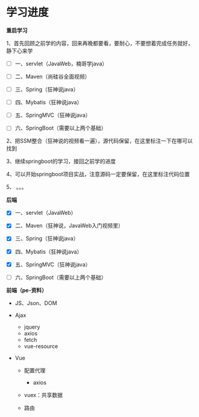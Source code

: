 # 学习进度



**重启学习**

1、首先回顾之前学的内容，回来再晚都要看，要耐心，不要想着完成任务就好，静下心来学

- [ ] 一、servlet（JavaWeb，楠哥学java）
- [ ] 二、Maven（尚硅谷全面视频）
- [ ] 三、Spring（狂神说java）
- [ ] 四、Mybatis（狂神说java）
- [ ] 五、SpringMVC（狂神说java）
- [ ] 六、SpringBoot（需要以上两个基础）





2、把SSM整合（狂神说的视频看一遍），源代码保留，在这里标注一下在哪可以找到

3、继续springboot的学习，接回之前学的进度

4、可以开始springboot项目实战，注意源码一定要保留，在这里标注代码位置

5、 。。。









**后端**

- [x] 一、servlet（JavaWeb）
- [x] 二、Maven（狂神说，JavaWeb入门视频里）
- [x] 三、Spring（狂神说java）
- [x] 四、Mybatis（狂神说java）
- [x] 五、SpringMVC（狂神说java）
- [ ] 六、SpringBoot（需要以上两个基础）



**前端（pe-资料）**

+ JS、Json、DOM

+ Ajax
    + jquery
    + axios
    + fetch
    + vue-resource
    
+ Vue
  
    + 配置代理
      
        + axios
        
    + vuex：共享数据
    
    + 路由
    
        